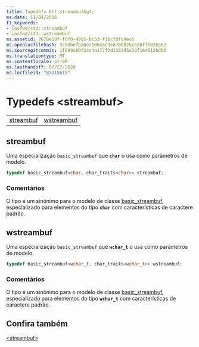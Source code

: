 ```yaml
---
title: Typedefs &lt;streambuf&gt;
ms.date: 11/04/2016
f1_keywords:
- iosfwd/std::streambuf
- iosfwd/std::wstreambuf
ms.assetid: 2678e18f-f0f0-4995-bc53-f1bc7dfc4ec6
ms.openlocfilehash: 3c5dbefba8e2106c6e3e678002bce26fffd26a62
ms.sourcegitcommit: 1f009ab0f2cc4a177f2d1353d5a38f164612bdb1
ms.translationtype: MT
ms.contentlocale: pt-BR
ms.lasthandoff: 07/27/2020
ms.locfileid: "87215615"
---
```

# <a name="ltstreambufgt-typedefs"></a>Typedefs &lt;streambuf&gt;

|||
|-|-|
|[streambuf](#streambuf)|[wstreambuf](#wstreambuf)|

## <a name="streambuf"></a><a name="streambuf"></a>streambuf

Uma especialização `basic_streambuf` que **`char`** o usa como parâmetros de modelo.

```cpp
typedef basic_streambuf<char, char_traits<char>> streambuf;
```

### <a name="remarks"></a>Comentários

O tipo é um sinônimo para o modelo de classe [basic_streambuf](../standard-library/basic-streambuf-class.md), especializado para elementos do tipo **`char`** com características de caractere padrão.

## <a name="wstreambuf"></a><a name="wstreambuf"></a>wstreambuf

Uma especialização `basic_streambuf` que **`wchar_t`** o usa como parâmetros de modelo.

```cpp
typedef basic_streambuf<wchar_t, char_traits<wchar_t>> wstreambuf;
```

### <a name="remarks"></a>Comentários

O tipo é um sinônimo para o modelo de classe [basic_streambuf](../standard-library/basic-streambuf-class.md), especializado para elementos do tipo **`wchar_t`** com características de caractere padrão.

## <a name="see-also"></a>Confira também

[\<streambuf>](../standard-library/streambuf.md)
